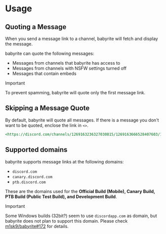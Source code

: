 # Usage

## Quoting a Message

When you send a message link to a channel, babyrite will fetch and display the message.

babyrite can quote the following messages:

- Messages from channels that babyrite has access to
- Messages from channels with NSFW settings turned off
- Messages that contain embeds

> [!IMPORTANT]
>
> To prevent spamming, babyrite will quote only the first message link.

## Skipping a Message Quote

By default, babyrite will quote all messages. If there is a message you don't want to be quoted, enclose the link in `<>`.

```markdown
<https://discord.com/channels/1269163236327030815/1269163666528407603/1269164052072890512>
```

## Supported domains

babyrite supports message links at the following domains:

- `discord.com`
- `canary.discord.com`
- `ptb.discord.com`

These are the domains used for the **Official Build (Mobile), Canary Build, PTB Build (Public Test Build), and Development Build**.

> [!IMPORTANT]
>
> Some Windows builds (32bit?) seem to use `discordapp.com` as domain, but babyrite does not plan to support this domain. Please check [m1sk9/babyrite#172](https://github.com/m1sk9/babyrite/issues/172) for details.
